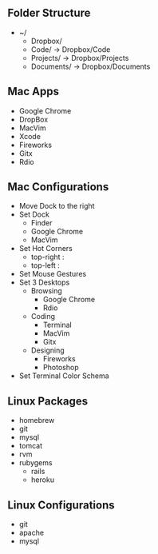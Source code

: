 Folder Structure
----------------
+ ~/
  - Dropbox/  
  - Code/ -> Dropbox/Code
  - Projects/ -> Dropbox/Projects
  - Documents/ -> Dropbox/Documents

Mac Apps
--------
+ Google Chrome
+ DropBox
+ MacVim
+ Xcode
+ Fireworks
+ Gitx
+ Rdio

Mac Configurations
------------------
+ Move Dock to the right
+ Set Dock
  - Finder
  - Google Chrome
  - MacVim
+ Set Hot Corners
  - top-right : 
  - top-left : 
+ Set Mouse Gestures
+ Set 3 Desktops
  - Browsing 
    * Google Chrome
    * Rdio
  - Coding
    * Terminal
    * MacVim
    * Gitx
  - Designing
    * Fireworks
    * Photoshop
+ Set Terminal Color Schema

Linux Packages
--------------
+ homebrew
+ git
+ mysql
+ tomcat
+ rvm
+ rubygems
  - rails
  - heroku

Linux Configurations
--------------------
+ git
+ apache
+ mysql 

